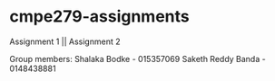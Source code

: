 # cmpe279-assignments
Assignment 1 || Assignment 2

Group members:
Shalaka Bodke - 015357069
Saketh Reddy Banda - 0148438881
